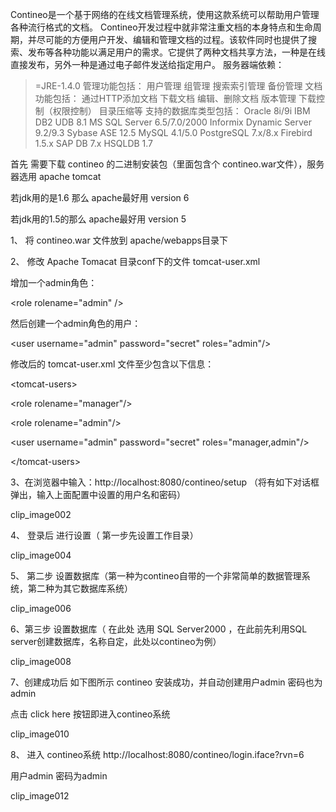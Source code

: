 Contineo是一个基于网络的在线文档管理系统，使用这款系统可以帮助用户管理各种流行格式的文档。
Contineo开发过程中就非常注重文档的本身特点和生命周期，并尽可能的方便用户开发、编辑和管理文档的过程。该软件同时也提供了搜索、发布等各种功能以满足用户的需求。它提供了两种文档共享方法，一种是在线直接发布，另外一种是通过电子邮件发送给指定用户。
服务器端依赖：
>=JRE-1.4.0
管理功能包括：
用户管理
组管理
搜索索引管理
备份管理
文档功能包括：
通过HTTP添加文档
下载文档
编辑、删除文档
版本管理
下载控制（权限控制）
目录压缩等
支持的数据库类型包括：
Oracle 8i/9i
IBM DB2 UDB 8.1
MS SQL Server 6.5/7.0/2000
Informix Dynamic Server 9.2/9.3
Sybase ASE 12.5
MySQL 4.1/5.0
PostgreSQL 7.x/8.x
Firebird 1.5.x
SAP DB 7.x
HSQLDB 1.7

首先 需要下载 contineo 的二进制安装包（里面包含个 contineo.war文件），服务器选用 apache tomcat

若jdk用的是1.6 那么 apache最好用 version 6

若jdk用的1.5的那么 apache最好用 version 5

1、 将 contineo.war 文件放到 apache/webapps目录下

2、 修改 Apache Tomacat 目录conf下的文件 tomcat-user.xml

增加一个admin角色：



&lt;role rolename="admin" /&gt;



然后创建一个admin角色的用户：



&lt;user username="admin" password="secret" roles="admin"/&gt;



修改后的 tomcat-user.xml 文件至少包含以下信息：

<?xml version='1.0' encoding='utf-8'?>



&lt;tomcat-users&gt;





&lt;role rolename="manager"/&gt;





&lt;role rolename="admin"/&gt;





&lt;user username="admin" password="secret" roles="manager,admin"/&gt;





&lt;/tomcat-users&gt;



3、在浏览器中输入：http://localhost:8080/contineo/setup （将有如下对话框弹出，输入上面配置中设置的用户名和密码）

clip\_image002

4、 登录后 进行设置（ 第一步先设置工作目录）

clip\_image004

5、 第二步 设置数据库（第一种为contineo自带的一个非常简单的数据管理系统，第二种为其它数据库系统）

clip\_image006

6、第三步 设置数据库（ 在此处 选用 SQL Server2000 ，在此前先利用SQL server创建数据库，名称自定，此处以contineo为例）

clip\_image008

7、创建成功后 如下图所示 contineo 安装成功，并自动创建用户admin 密码也为admin

点击 click here 按钮即进入contineo系统

clip\_image010

8、 进入 contineo系统 http://localhost:8080/contineo/login.iface?rvn=6

用户admin 密码为admin

clip\_image012
